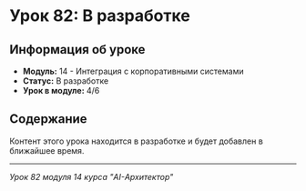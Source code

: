 # Урок 82: В разработке

## Информация об уроке
- **Модуль:** 14 - Интеграция с корпоративными системами
- **Статус:** В разработке
- **Урок в модуле:** 4/6

## Содержание
Контент этого урока находится в разработке и будет добавлен в ближайшее время.

---
*Урок 82 модуля 14 курса "AI-Архитектор"*
